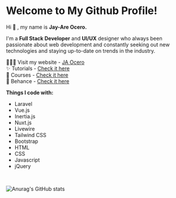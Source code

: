 # Welcome to My Github Profile!

Hi 👋 , my name is **Jay-Are Ocero.**

I'm a **Full Stack Developer** and **UI/UX** designer who always been passionate about web development and constantly seeking out new technologies and staying up-to-date on trends in the industry.

👨🏻‍💻 Visit my website -  [JA Ocero](https://jaocero.com/)
<br>
✨ Tutorials - [Check it here](https://jaocero.com/tutorials)
<br>
📖 Courses - [Check it here](https://jaocero.com/courses)
<br>
🎨 Behance - [Check it here](https://www.behance.net/freelance-ocero)
<br>

**Things I code with:**

 - Laravel
 - Vue.js
 - Inertia.js
 - Nuxt.js
 - Livewire
 - Tailwind CSS
 - Bootstrap
 - HTML
 - CSS
 - Javascript
 - jQuery
<br>

![Anurag's GitHub stats](https://github-readme-stats.vercel.app/api?username=199ocero&show_icons=true&theme=dracula&count_private=true)
